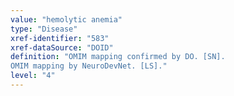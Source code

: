 ```yaml
---
value: "hemolytic anemia"
type: "Disease"
xref-identifier: "583"
xref-dataSource: "DOID"
definition: "OMIM mapping confirmed by DO. [SN].
OMIM mapping by NeuroDevNet. [LS]."
level: "4"
---
```

